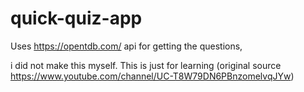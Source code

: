 # quick-quiz-app

Uses https://opentdb.com/ api for getting the questions,

i did not make this myself. This is just for learning (original source https://www.youtube.com/channel/UC-T8W79DN6PBnzomelvqJYw)
